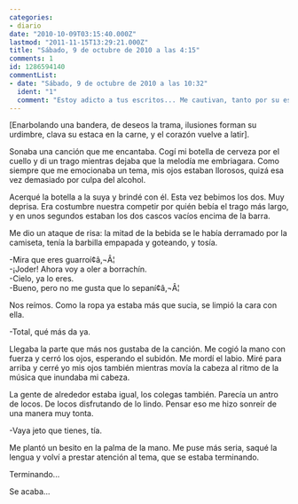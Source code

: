 ```yaml
---
categories:
- diario
date: "2010-10-09T03:15:40.000Z"
lastmod: "2011-11-15T13:29:21.000Z"
title: "Sábado, 9 de octubre de 2010 a las 4:15"
comments: 1
id: 1286594140
commentList:
- date: "Sábado, 9 de octubre de 2010 a las 10:32"
  ident: "1"
  comment: "Estoy adicto a tus escritos... Me cautivan, tanto por su estilo como por su contenido... Son preciosos la verdad, te doy mi mas sincera enhorabuena."
---
```


[Enarbolando una bandera, de deseos la trama, ilusiones forman su urdimbre, clava su estaca en la carne, y el corazón vuelve a latir].  
  
Sonaba una canción que me encantaba. Cogí mi botella de cerveza por el cuello y di un trago mientras dejaba que la melodía me embriagara. Como siempre que me emocionaba un tema, mis ojos estaban llorosos, quizá esa vez demasiado por culpa del alcohol.  
  
Acerqué la botella a la suya y brindé con él. Esta vez bebimos los dos. Muy deprisa. Era costumbre nuestra competir por quién bebía el trago más largo, y en unos segundos estaban los dos cascos vacíos encima de la barra.  
  
Me dio un ataque de risa: la mitad de la bebida se le había derramado por la camiseta, tenía la barbilla empapada y goteando, y tosía.  
  
-Mira que eres guarroí¢â‚¬Â¦  
-¡Joder! Ahora voy a oler a borrachín.  
-Cielo, ya lo eres.  
-Bueno, pero no me gusta que lo sepaní¢â‚¬Â¦  
  
Nos reímos. Como la ropa ya estaba más que sucia, se limpió la cara con ella.  
  
-Total, qué más da ya.  
  
Llegaba la parte que más nos gustaba de la canción. Me cogió la mano con fuerza y cerró los ojos, esperando el subidón. Me mordí el labio. Miré para arriba y cerré yo mis ojos también mientras movía la cabeza al ritmo de la música que inundaba mi cabeza.  
  
La gente de alrededor estaba igual, los colegas también. Parecía un antro de locos. De locos disfrutando de lo lindo. Pensar eso me hizo sonreír de una manera muy tonta.  
  
-Vaya jeto que tienes, tía.  
  
Me plantó un besito en la palma de la mano. Me puse más seria, saqué la lengua y volví a prestar atención al tema, que se estaba terminando.  
  
Terminando...  
  
Se acaba...